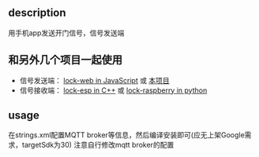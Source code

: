 ## description
用手机app发送开门信号，信号发送端

## 和另外几个项目一起使用
- 信号发送端： [lock-web in JavaScript](https://github.com/faf4r/lock-web) 或 [本项目](https://github.com/faf4r/lock-app)
- 信号接收端： [lock-esp in C++](https://github.com/faf4r/lock-esp) 或 [lock-raspberry in python](https://github.com/faf4r/lock)

## usage
在strings.xml配置MQTT broker等信息，然后编译安装即可(应无上架Google需求，targetSdk为30)
注意自行修改mqtt broker的配置
